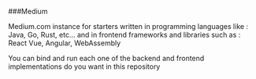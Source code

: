 ###Medium 

Medium.com instance for starters written in programming languages like : Java, Go, Rust, etc... and in frontend frameworks and libraries such as : React Vue, Angular, WebAssembly  

You can bind and run each one of the backend and frontend implementations do you want in this repository